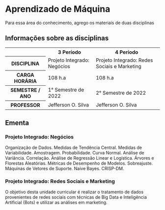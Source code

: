 # Aprendizado de Máquina

Para essa área do conhecimento, agrego os materiais de duas disciplinas

## Informações sobre as disciplinas

<table>
  <tr>
    <th></th>
    <th>3 Período</th>
    <th>4 Período</th>
  </tr>
    <th>DISCIPLINA</th>
    <td>Projeto Integrado: Negócios</td>
    <td>Projeto Integrado: Redes Sociais e Marketing</td>
    <tr>
    <th>CARGA HORÁRIA</th>
    <td>108 h.a</td>
    <td>108 h.a</td>
  </tr>
    <tr>
    <th>SEMESTRE / ANO</th>
    <td>1° Semestre de 2022</td>
    <td>2° Semestre de 2022</td>
  </tr>
    <tr>
    <th>PROFESSOR</th>
    <td>Jefferson O. Silva</td>
    <td>Jefferson O. Silva</td>
  </tr>
</table>

## Ementa

### Projeto Integrado: Negócios

Organização  de  Dados.  Medidas  de  Tendência  Central.  Medidas  de  Variabilidade.  Amostragem. 
Probabilidade.  Curva  Normal.  Análise  de  Variância.  Correlação.  Análise  de  Regressão  Linear  e 
Logística.  Árvores  e  Florestas  Aleatórias.  Métricas  de  Desempenho  de  Modelos.  Sobreajuste. 
Máquinas de Vetores de Suporte. Naive Bayes. CRISP-DM. 

### Projeto Integrado: Redes Sociais e Marketing 

O objetivo desta unidade curricular é realizar o tratamento de dados provenientes de redes sociais 
com técnicas de Big Data e Inteligência Artificial (Bots) e utilizar as análises em marketing.
